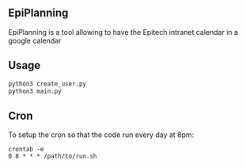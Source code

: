 ## EpiPlanning

EpiPlanning is a tool allowing to have the Epitech intranet calendar in a google calendar

## Usage

```bash
python3 create_user.py
python3 main.py
```

## Cron

To setup the cron so that the code run every day at 8pm:

```
crontab -e
0 8 * * * /path/to/run.sh
```